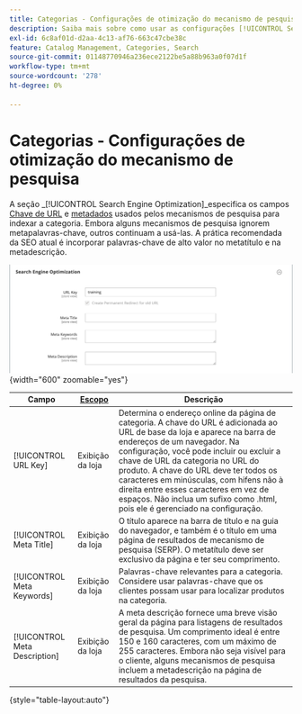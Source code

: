 ```yaml
---
title: Categorias - Configurações de otimização do mecanismo de pesquisa
description: Saiba mais sobre como usar as configurações [!UICONTROL Search Engine Optimization] para definir a chave de URL e os campos de metadados usados pelos mecanismos de pesquisa para indexar a categoria.
exl-id: 6c8af01d-d2aa-4c13-af76-663c47cbe38c
feature: Catalog Management, Categories, Search
source-git-commit: 01148770946a236ece2122be5a88b963a0f07d1f
workflow-type: tm+mt
source-wordcount: '278'
ht-degree: 0%

---
```


# Categorias - Configurações de otimização do mecanismo de pesquisa

A seção _[!UICONTROL Search Engine Optimization]_especifica os campos [Chave de URL](catalog-urls.md) e [metadados](../merchandising-promotions/meta-data.md) usados pelos mecanismos de pesquisa para indexar a categoria. Embora alguns mecanismos de pesquisa ignorem metapalavras-chave, outros continuam a usá-las. A prática recomendada da SEO atual é incorporar palavras-chave de alto valor no metatítulo e na metadescrição.

![Otimização do Mecanismo de Pesquisa](./assets/categories-search-engine-optimization.png){width="600" zoomable="yes"}

| Campo | [Escopo](../getting-started/websites-stores-views.md#scope-settings) | Descrição |
|--- |--- |----------------------------------------------------|
| [!UICONTROL URL Key] | Exibição da loja | Determina o endereço online da página de categoria. A chave do URL é adicionada ao URL de base da loja e aparece na barra de endereços de um navegador. Na configuração, você pode incluir ou excluir a chave de URL da categoria no URL do produto. A chave do URL deve ter todos os caracteres em minúsculas, com hifens não à direita entre esses caracteres em vez de espaços. Não inclua um sufixo como .html, pois ele é gerenciado na configuração. |
| [!UICONTROL Meta Title] | Exibição da loja | O título aparece na barra de título e na guia do navegador, e também é o título em uma página de resultados de mecanismo de pesquisa (SERP). O metatítulo deve ser exclusivo da página e ter seu comprimento. |
| [!UICONTROL Meta Keywords] | Exibição da loja | Palavras-chave relevantes para a categoria. Considere usar palavras-chave que os clientes possam usar para localizar produtos na categoria. |
| [!UICONTROL Meta Description] | Exibição da loja | A meta descrição fornece uma breve visão geral da página para listagens de resultados de pesquisa. Um comprimento ideal é entre 150 e 160 caracteres, com um máximo de 255 caracteres. Embora não seja visível para o cliente, alguns mecanismos de pesquisa incluem a metadescrição na página de resultados da pesquisa. |

{style="table-layout:auto"}
